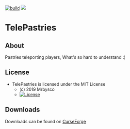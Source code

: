 [![build](https://github.com/Mrbysco/TelePastries/actions/workflows/build.yml/badge.svg)](https://github.com/Mrbysco/TelePastries/actions/workflows/build.yml) 
[![](http://cf.way2muchnoise.eu/versions/319466.svg)](https://www.curseforge.com/minecraft/mc-mods/telepastries)

# TelePastries #

## About ##
Pastries teleporting players, What's so hard to understand :)

## License ##
* TelePastries is licensed under the MIT License
  - (c) 2019 Mrbysco
  - [![License](https://img.shields.io/badge/License-MIT-red.svg?style=flat)](http://opensource.org/licenses/MIT)
  
## Downloads ##
Downloads can be found on [CurseForge](https://www.curseforge.com/minecraft/mc-mods/telepastries)
